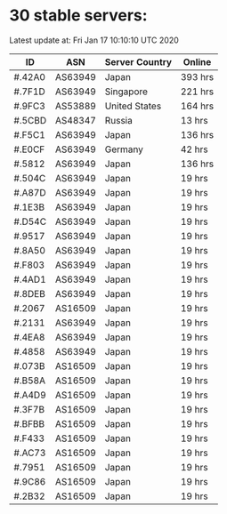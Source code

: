 # 30 stable servers:

Latest update at: Fri Jan 17 10:10:10 UTC 2020

| ID | ASN | Server Country | Online |
| -- | --- | -------------- | ------ |
| #.42A0 | AS63949 | Japan | 393 hrs |
| #.7F1D | AS63949 | Singapore | 221 hrs |
| #.9FC3 | AS53889 | United States | 164 hrs |
| #.5CBD | AS48347 | Russia | 13 hrs |
| #.F5C1 | AS63949 | Japan | 136 hrs |
| #.E0CF | AS63949 | Germany | 42 hrs |
| #.5812 | AS63949 | Japan | 136 hrs |
| #.504C | AS63949 | Japan | 19 hrs |
| #.A87D | AS63949 | Japan | 19 hrs |
| #.1E3B | AS63949 | Japan | 19 hrs |
| #.D54C | AS63949 | Japan | 19 hrs |
| #.9517 | AS63949 | Japan | 19 hrs |
| #.8A50 | AS63949 | Japan | 19 hrs |
| #.F803 | AS63949 | Japan | 19 hrs |
| #.4AD1 | AS63949 | Japan | 19 hrs |
| #.8DEB | AS63949 | Japan | 19 hrs |
| #.2067 | AS16509 | Japan | 19 hrs |
| #.2131 | AS63949 | Japan | 19 hrs |
| #.4EA8 | AS63949 | Japan | 19 hrs |
| #.4858 | AS63949 | Japan | 19 hrs |
| #.073B | AS16509 | Japan | 19 hrs |
| #.B58A | AS16509 | Japan | 19 hrs |
| #.A4D9 | AS16509 | Japan | 19 hrs |
| #.3F7B | AS16509 | Japan | 19 hrs |
| #.BFBB | AS16509 | Japan | 19 hrs |
| #.F433 | AS16509 | Japan | 19 hrs |
| #.AC73 | AS16509 | Japan | 19 hrs |
| #.7951 | AS16509 | Japan | 19 hrs |
| #.9C86 | AS16509 | Japan | 19 hrs |
| #.2B32 | AS16509 | Japan | 19 hrs |

